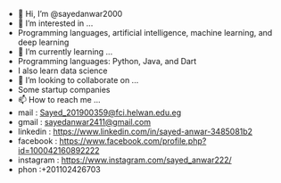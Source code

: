 - 👋 Hi, I’m @sayedanwar2000
- 👀 I’m interested in ...
- Programming languages, artificial intelligence, machine learning, and deep learning
- 🌱 I’m currently learning ...
- Programming languages: Python, Java, and Dart
- I also learn data science
- 💞️ I’m looking to collaborate on ...
- Some startup companies
- 📫 How to reach me ...
- mail : Sayed_201900359@fci.helwan.edu.eg
- gmail : sayedanwar2411@gmail.com
- linkedin : https://www.linkedin.com/in/sayed-anwar-3485081b2
- facebook : https://www.facebook.com/profile.php?id=100042160892222
- instagram : https://www.instagram.com/sayed_anwar222/
- phon :+201102426703


<!---
sayedanwar2000/sayedanwar2000 is a ✨ special ✨ repository because its `README.md` (this file) appears on your GitHub profile.
You can click the Preview link to take a look at your changes.
--->

